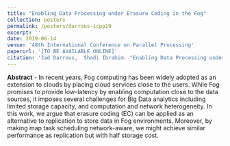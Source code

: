 ```yaml
---
title: "Enabling Data Processing under Erasure Coding in the Fog"
collection: posters
permalink: /posters/darrous-icpp19
excerpt: ''
date: 2019-06-14
venue: '48th International Conference on Parallel Processing'
paperurl: '[TO BE AVAILABLE ONLINE]'
citation: 'Jad Darrous,  Shadi Ibrahim. "Enabling Data Processing under Erasure Coding in the Fog". In the <i>48th International Conference on Parallel Processing (ICPP 19)</i>, Aug. 2019, kyoto, Japan.'
---
```


**Abstract** - In recent years, Fog computing has been widely adopted as an extension to clouds by placing cloud services close to the users. While Fog promises to provide low-latency by enabling computation close to the data sources, it imposes several challenges for Big Data analytics including limited storage capacity, and computation and network heterogeneity. In this work, we argue that erasure coding (EC) can be applied as an alternative to replication to store data in Fog environments. Moreover, by making map task scheduling network-aware, we might achieve similar performance as replication but with half storage cost.
